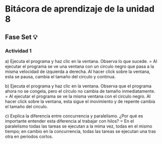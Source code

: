 # Bitácora de aprendizaje de la unidad 8

## Fase Set 💡

### Actividad 1

a) Ejecuta el programa y haz clic en la ventana. Observa lo que sucede.
= Al ejecutar el programa se ve una ventana con un circulo negro que pasa a la misma velocidad de izquierda a derecha. Al hacer click sobre la ventana, esta se pausa, cambia el tamaño del circulo y continua.

b) Ejecuta el programa y haz clic en la ventana. Observa que el programa ahora no se congela, pero el círculo no cambia de tamaño inmediatamente.
= Al ejecutar el programa se ve la misma ventana con el circulo negro. Al hacer click sobre la ventana, esta sigue el movimiento y de repente cambia el tamaño del circulo.

c) Explica la diferencia entre concurrencia y paralelismo. ¿Por qué es importante entender esta diferencia al trabajar con hilos?
= En el paralelismo todas las tareas se ejecutan a la mima vez, todas en el mismo tiempo; en cambio en la concurrencia, todas las tareas se ejecutan una tras otra en periodos cortos.
